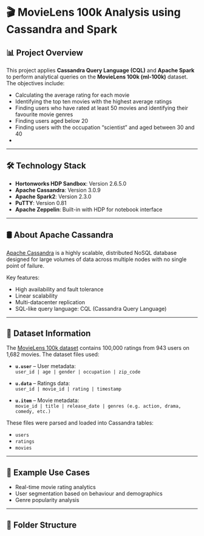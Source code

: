 # 🎬 MovieLens 100k Analysis using Cassandra and Spark

## 📊 Project Overview

This project applies **Cassandra Query Language (CQL)** and **Apache Spark** to perform analytical queries on the **MovieLens 100k (ml-100k)** dataset. The objectives include:

- Calculating the average rating for each movie  
- Identifying the top ten movies with the highest average ratings  
- Finding users who have rated at least 50 movies and identifying their favourite movie genres  
- Finding users aged below 20  
- Finding users with the occupation “scientist” and aged between 30 and 40
- 
---

## 🛠️ Technology Stack

- **Hortonworks HDP Sandbox**: Version 2.6.5.0  
- **Apache Cassandra**: Version 3.0.9  
- **Apache Spark2**: Version 2.3.0  
- **PuTTY**: Version 0.81  
- **Apache Zeppelin**: Built-in with HDP for notebook interface  

---

## 🛢️ About Apache Cassandra

[Apache Cassandra](https://cassandra.apache.org/) is a highly scalable, distributed NoSQL database designed for large volumes of data across multiple nodes with no single point of failure.

Key features:
- High availability and fault tolerance
- Linear scalability
- Multi-datacenter replication
- SQL-like query language: CQL (Cassandra Query Language)

---

## 📁 Dataset Information

The [MovieLens 100k dataset](https://grouplens.org/datasets/movielens/100k/) contains 100,000 ratings from 943 users on 1,682 movies. The dataset files used:

- **`u.user`** – User metadata:  
  `user_id | age | gender | occupation | zip_code`

- **`u.data`** – Ratings data:  
  `user_id | movie_id | rating | timestamp`

- **`u.item`** – Movie metadata:  
  `movie_id | title | release_date | genres (e.g. action, drama, comedy, etc.)`

These files were parsed and loaded into Cassandra tables:
- `users`  
- `ratings`  
- `movies`

---

## 📌 Example Use Cases

- Real-time movie rating analytics  
- User segmentation based on behaviour and demographics  
- Genre popularity analysis  

---

## 📂 Folder Structure
